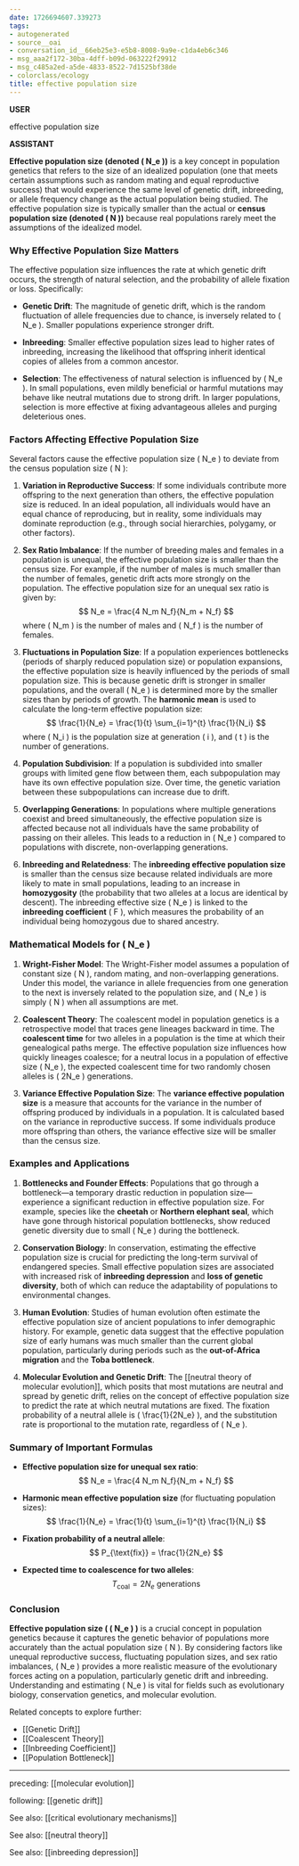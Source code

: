 ```yaml
---
date: 1726694607.339273
tags:
- autogenerated
- source__oai
- conversation_id__66eb25e3-e5b8-8008-9a9e-c1da4eb6c346
- msg_aaa2f172-30ba-4dff-b09d-063222f29912
- msg_c485a2ed-a5de-4833-8522-7d1525bf38de
- colorclass/ecology
title: effective population size
---
```


**USER**

effective population size


**ASSISTANT**

**Effective population size (denoted \( N_e \))** is a key concept in population genetics that refers to the size of an idealized population (one that meets certain assumptions such as random mating and equal reproductive success) that would experience the same level of genetic drift, inbreeding, or allele frequency change as the actual population being studied. The effective population size is typically smaller than the actual or **census population size (denoted \( N \))** because real populations rarely meet the assumptions of the idealized model.

### Why Effective Population Size Matters

The effective population size influences the rate at which genetic drift occurs, the strength of natural selection, and the probability of allele fixation or loss. Specifically:
- **Genetic Drift**: The magnitude of genetic drift, which is the random fluctuation of allele frequencies due to chance, is inversely related to \( N_e \). Smaller populations experience stronger drift.
  
- **Inbreeding**: Smaller effective population sizes lead to higher rates of inbreeding, increasing the likelihood that offspring inherit identical copies of alleles from a common ancestor.
  
- **Selection**: The effectiveness of natural selection is influenced by \( N_e \). In small populations, even mildly beneficial or harmful mutations may behave like neutral mutations due to strong drift. In larger populations, selection is more effective at fixing advantageous alleles and purging deleterious ones.

### Factors Affecting Effective Population Size

Several factors cause the effective population size \( N_e \) to deviate from the census population size \( N \):

1. **Variation in Reproductive Success**: If some individuals contribute more offspring to the next generation than others, the effective population size is reduced. In an ideal population, all individuals would have an equal chance of reproducing, but in reality, some individuals may dominate reproduction (e.g., through social hierarchies, polygamy, or other factors).
   
2. **Sex Ratio Imbalance**: If the number of breeding males and females in a population is unequal, the effective population size is smaller than the census size. For example, if the number of males is much smaller than the number of females, genetic drift acts more strongly on the population. The effective population size for an unequal sex ratio is given by:
   $$
   N_e = \frac{4 N_m N_f}{N_m + N_f}
   $$
   where \( N_m \) is the number of males and \( N_f \) is the number of females.

3. **Fluctuations in Population Size**: If a population experiences bottlenecks (periods of sharply reduced population size) or population expansions, the effective population size is heavily influenced by the periods of small population size. This is because genetic drift is stronger in smaller populations, and the overall \( N_e \) is determined more by the smaller sizes than by periods of growth. The **harmonic mean** is used to calculate the long-term effective population size:
   $$
   \frac{1}{N_e} = \frac{1}{t} \sum_{i=1}^{t} \frac{1}{N_i}
   $$
   where \( N_i \) is the population size at generation \( i \), and \( t \) is the number of generations.

4. **Population Subdivision**: If a population is subdivided into smaller groups with limited gene flow between them, each subpopulation may have its own effective population size. Over time, the genetic variation between these subpopulations can increase due to drift.

5. **Overlapping Generations**: In populations where multiple generations coexist and breed simultaneously, the effective population size is affected because not all individuals have the same probability of passing on their alleles. This leads to a reduction in \( N_e \) compared to populations with discrete, non-overlapping generations.

6. **Inbreeding and Relatedness**: The **inbreeding effective population size** is smaller than the census size because related individuals are more likely to mate in small populations, leading to an increase in **homozygosity** (the probability that two alleles at a locus are identical by descent). The inbreeding effective size \( N_e \) is linked to the **inbreeding coefficient** \( F \), which measures the probability of an individual being homozygous due to shared ancestry.

### Mathematical Models for \( N_e \)

1. **Wright-Fisher Model**: The Wright-Fisher model assumes a population of constant size \( N \), random mating, and non-overlapping generations. Under this model, the variance in allele frequencies from one generation to the next is inversely related to the population size, and \( N_e \) is simply \( N \) when all assumptions are met.

2. **Coalescent Theory**: The coalescent model in population genetics is a retrospective model that traces gene lineages backward in time. The **coalescent time** for two alleles in a population is the time at which their genealogical paths merge. The effective population size influences how quickly lineages coalesce; for a neutral locus in a population of effective size \( N_e \), the expected coalescent time for two randomly chosen alleles is \( 2N_e \) generations.

3. **Variance Effective Population Size**: The **variance effective population size** is a measure that accounts for the variance in the number of offspring produced by individuals in a population. It is calculated based on the variance in reproductive success. If some individuals produce more offspring than others, the variance effective size will be smaller than the census size.

### Examples and Applications

1. **Bottlenecks and Founder Effects**: Populations that go through a bottleneck—a temporary drastic reduction in population size—experience a significant reduction in effective population size. For example, species like the **cheetah** or **Northern elephant seal**, which have gone through historical population bottlenecks, show reduced genetic diversity due to small \( N_e \) during the bottleneck.

2. **Conservation Biology**: In conservation, estimating the effective population size is crucial for predicting the long-term survival of endangered species. Small effective population sizes are associated with increased risk of **inbreeding depression** and **loss of genetic diversity**, both of which can reduce the adaptability of populations to environmental changes.

3. **Human Evolution**: Studies of human evolution often estimate the effective population size of ancient populations to infer demographic history. For example, genetic data suggest that the effective population size of early humans was much smaller than the current global population, particularly during periods such as the **out-of-Africa migration** and the **Toba bottleneck**.

4. **Molecular Evolution and Genetic Drift**: The [[neutral theory of molecular evolution]], which posits that most mutations are neutral and spread by genetic drift, relies on the concept of effective population size to predict the rate at which neutral mutations are fixed. The fixation probability of a neutral allele is \( \frac{1}{2N_e} \), and the substitution rate is proportional to the mutation rate, regardless of \( N_e \).

### Summary of Important Formulas

- **Effective population size for unequal sex ratio**:
  $$
  N_e = \frac{4 N_m N_f}{N_m + N_f}
  $$

- **Harmonic mean effective population size** (for fluctuating population sizes):
  $$
  \frac{1}{N_e} = \frac{1}{t} \sum_{i=1}^{t} \frac{1}{N_i}
  $$

- **Fixation probability of a neutral allele**:
  $$
  P_{\text{fix}} = \frac{1}{2N_e}
  $$

- **Expected time to coalescence for two alleles**:
  $$
  T_{\text{coal}} = 2N_e \text{ generations}
  $$

### Conclusion

**Effective population size ( \( N_e \) )** is a crucial concept in population genetics because it captures the genetic behavior of populations more accurately than the actual population size \( N \). By considering factors like unequal reproductive success, fluctuating population sizes, and sex ratio imbalances, \( N_e \) provides a more realistic measure of the evolutionary forces acting on a population, particularly genetic drift and inbreeding. Understanding and estimating \( N_e \) is vital for fields such as evolutionary biology, conservation genetics, and molecular evolution.

Related concepts to explore further:
- [[Genetic Drift]]
- [[Coalescent Theory]]
- [[Inbreeding Coefficient]]
- [[Population Bottleneck]]


---

preceding: [[molecular evolution]]  


following: [[genetic drift]]

See also: [[critical evolutionary mechanisms]]


See also: [[neutral theory]]


See also: [[inbreeding depression]]